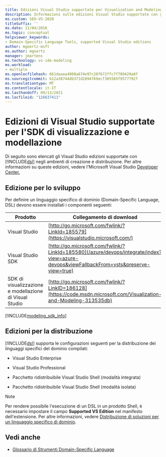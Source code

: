 ```yaml
---
title: Edizioni Visual Studio supportate per Visualization and Modeling SDK
description: Informazioni sulle edizioni Visual Studio supportate con gli strumenti DSL negli ambienti di creazione e distribuzione.
ms.custom: SEO-VS-2020
titleSuffix: ''
ms.date: 11/04/2016
ms.topic: conceptual
helpviewer_keywords:
- Domain-Specific Language Tools, supported Visual Studio editions
author: mgoertz-msft
ms.author: mgoertz
manager: jmartens
ms.technology: vs-ide-modeling
ms.workload:
- multiple
ms.openlocfilehash: 661daaea4908a674e97c28f672ffc7f709429a8f
ms.sourcegitcommit: b12a38744db371d2894769ecf305585f9577792f
ms.translationtype: MT
ms.contentlocale: it-IT
ms.lasthandoff: 09/13/2021
ms.locfileid: "126637411"
---
```

# <a name="supported-visual-studio-editions-for-visualization--modeling-sdk"></a>Edizioni di Visual Studio supportate per l'SDK di visualizzazione e modellazione

Di seguito sono elencati gli Visual Studio edizioni supportate con [!INCLUDE[dsl](../modeling/includes/dsl_md.md)] negli ambienti di creazione e distribuzione. Per altre informazioni su queste edizioni, vedere l'Microsoft Visual Studio [Developer Center.](https://visualstudio.microsoft.com/)

## <a name="authoring-edition"></a>Edizione per lo sviluppo

Per definire un linguaggio specifico di dominio (Domain-Specific Language, DSL) devono essere installati i componenti seguenti:

|Prodotto|Collegamento di download|
|-|-|
|Visual Studio|[http://go.microsoft.com/fwlink/?LinkId=185579](https://visualstudio.microsoft.com/)|
|Visual Studio SDK|[http://go.microsoft.com/fwlink/?LinkId=185580](/azure/devops/integrate/index?view=azure-devops&viewFallbackFrom=vsts&preserve-view=true)|
|SDK di visualizzazione e modellazione di Visual Studio|[http://go.microsoft.com/fwlink/?LinkID=186128](https://code.msdn.microsoft.com/Visualization-and-Modeling-313535db)|

[!INCLUDE[modeling_sdk_info](includes/modeling_sdk_info.md)]

## <a name="deployment-editions"></a>Edizioni per la distribuzione

[!INCLUDE[dsl](../modeling/includes/dsl_md.md)] supporta le configurazioni seguenti per la distribuzione dei linguaggi specifici del dominio compilati:

- Visual Studio Enterprise

- Visual Studio Professional

- Pacchetto ridistribuibile Visual Studio Shell (modalità integrata)

- Pacchetto ridistribuibile Visual Studio Shell (modalità isolata)

> [!NOTE]
> Per rendere possibile l'esecuzione di un DSL in un prodotto Shell, è necessario impostare il campo **Supported VS Edition** nel manifesto dell'estensione. Per altre informazioni, vedere [Distribuzione di soluzioni per un linguaggio specifico di dominio](msi-and-vsix-deployment-of-a-dsl.md).

## <a name="see-also"></a>Vedi anche

- [Glossario di Strumenti Domain-Specific Language](/previous-versions/bb126564(v=vs.100))